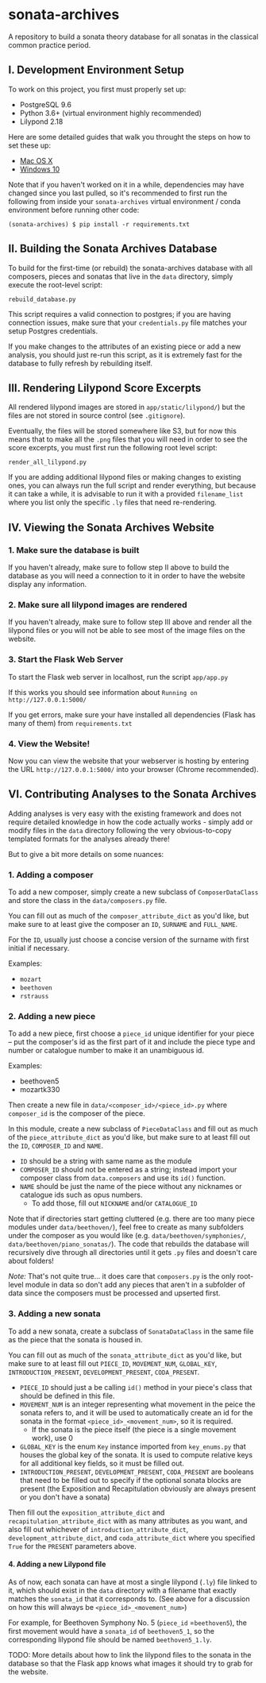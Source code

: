 # sonata-archives
A repository to build a sonata theory database for all sonatas in the classical common practice period.

## I. Development Environment Setup

To work on this project, you first must properly set up:

* PostgreSQL 9.6
* Python 3.6+ (virtual environment highly recommended)
* Lilypond 2.18

Here are some detailed guides that walk you throught the steps on how to set these up:

* [Mac OS X](README_Setup_Mac.md)
* [Windows 10](README_Setup_Windows.md)

Note that if you haven't worked on it in a while, dependencies may have changed since you last pulled, so it's recommended to first run the following from inside your `sonata-archives` virtual environment / conda environment before running other code:

`(sonata-archives) $ pip install -r requirements.txt`

## II. Building the Sonata Archives Database

To build for the first-time (or rebuild) the sonata-archives database with all composers, pieces and sonatas that live in the `data` directory, simply execute the root-level script:
 
`rebuild_database.py`

This script requires a valid connection to postgres; if you are having connection issues, make sure that your `credentials.py` file matches your setup Postgres credentials.

If you make changes to the attributes of an existing piece or add a new analysis, you should just re-run this script, as it is extremely fast for the database to fully refresh by rebuilding itself.

## III. Rendering Lilypond Score Excerpts

All rendered lilypond images are stored in `app/static/lilypond/`) but the files are not stored in source control (see `.gitignore`). 

Eventually, the files will be stored somewhere like S3, but for now this means that to make all the `.png` files that you will need in order to see the score excerpts, you must first run the following root level script:

`render_all_lilypond.py`

If you are adding additional lilypond files or making changes to existing ones, you can always run the full script and render everything, but because it can take a while, it is advisable to run it with a provided `filename_list` where you list only the specific `.ly` files that need re-rendering.

## IV. Viewing the Sonata Archives Website

### 1. Make sure the database is built

If you haven't already, make sure to follow step II above to build the database as you will need a connection to it in order to have the website display any information.

### 2. Make sure all lilypond images are rendered

If you haven't already, make sure to follow step III above and render all the lilypond files or you will not be able to see most of the image files on the website.

### 3. Start the Flask Web Server

To start the Flask web server in localhost, run the script `app/app.py`

If this works you should see information about `Running on http://127.0.0.1:5000/`

If you get errors, make sure your have installed all dependencies (Flask has many of them) from `requirements.txt`

### 4. View the Website!

Now you can view the website that your webserver is hosting by entering the URL `http://127.0.0.1:5000/` into your browser (Chrome recommended).

## VI. Contributing Analyses to the Sonata Archives

Adding analyses is very easy with the existing framework and does not require detailed knowledge in how the code actually works - simply add or modify files in the `data` directory following the very obvious-to-copy templated formats for the analyses already there!

But to give a bit more details on some nuances:

### 1. Adding a composer

To add a new composer, simply create a new subclass of `ComposerDataClass` and store the class in the `data/composers.py` file. 

You can fill out as much of the `composer_attribute_dict` as you'd like, but make sure to at least give the composer an `ID`, `SURNAME` and `FULL_NAME`.

For the `ID`, usually just choose a concise version of the surname with first initial if necessary.

Examples:

* `mozart` 
* `beethoven`
* `rstrauss`

### 2. Adding a new piece

To add a new piece, first choose a `piece_id` unique identifier for your piece – put the composer's id as the first part of it and include the piece type and number or catalogue number to make it an unambiguous id.

Examples:

* beethoven5
* mozartk330

Then create a new file in `data/<composer_id>/<piece_id>.py` where `composer_id` is the composer of the piece.

In this module, create a new subclass of `PieceDataClass` and fill out as much of the `piece_attribute_dict` as you'd like, but make sure to at least fill out the `ID`, `COMPOSER_ID` and `NAME`.

* `ID` should be a string with same name as the module 
* `COMPOSER_ID` should not be entered as a string; instead import your composer class from `data.composers` and use its `id()` function.
* `NAME` should be just the name of the piece without any nicknames or catalogue ids such as opus numbers. 
	* To add those, fill out `NICKNAME` and/or `CATALOGUE_ID`

Note that if directories start getting cluttered (e.g. there are too many piece modules under `data/beethoven/`), feel free to create as many subfolders under the composer as you would like (e.g. `data/beethoven/symphonies/`, `data/beethoven/piano_sonatas/`). The code that rebuilds the database will recursively dive through all directories until it gets `.py` files and doesn't care about folders!

*Note:* That's not quite true... it does care that `composers.py` is the only root-level module in data so don't add any pieces that aren't in a subfolder of data since the composers must be processed and upserted first.

### 3. Adding a new sonata

To add a new sonata, create a subclass of `SonataDataClass` in the same file as the piece that the sonata is housed in.

You can fill out as much of the `sonata_attribute_dict` as you'd like, but make sure to at least fill out `PIECE_ID`, `MOVEMENT_NUM`, `GLOBAL_KEY`, `INTRODUCTION_PRESENT`, `DEVELOPMENT_PRESENT`, `CODA_PRESENT`.

* `PIECE_ID` should just a be calling `id()` method in your piece's class that should be defined in this file.
* `MOVEMENT_NUM` is an integer representing what movement in the peice the sonata refers to, and it will be used to automatically create an id for the sonata in the format `<piece_id>_<movement_num>`, so it is required. 
	* If the sonata is the piece itself (the piece is a single movement work), use 0 
* `GLOBAL_KEY` is the enum `Key` instance imported from `key_enums.py` that houses the global key of the sonata. It is used to compute relative keys for all additional key fields, so it must be filled out.
* `INTRODUCTION_PRESENT`, `DEVELOPMENT_PRESENT`, `CODA_PRESENT` are booleans that need to be filled out to specify if the optional sonata blocks are present (the Exposition and Recapitulation obviously are always present or you don't have a sonata)

Then fill out the `exposition_attribute_dict` and `recapitulation_attribute_dict` with as many attributes as you want, and also fill out whichever of `introduction_attribute_dict`, `development_attribute_dict`, and `coda_attribute_dict` where you specified `True` for the `PRESENT` parameters above.

#### 4. Adding a new Lilypond file

As of now, each sonata can have at most a single lilypond (`.ly`) file linked to it, which should exist in the `data` directory with a filename that exactly matches the `sonata_id` that it corresponds to. (See above for a discussion on how this will always be `<piece_id>_<movement_num>`)

For example, for Beethoven Symphony No. 5 (`piece_id` =`beethoven5`), the first movement would have a `sonata_id` of `beethoven5_1`, so the corresponding lilypond file should be named `beethoven5_1.ly`.

TODO: More details about how to link the lilypond files to the sonata in the database so that the Flask app knows what images it should try to grab for the website.